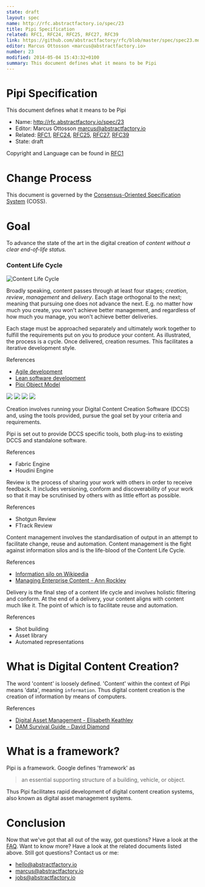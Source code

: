 ```yaml
---
state: draft
layout: spec
name: http://rfc.abstractfactory.io/spec/23
title: Pipi Specification
related: RFC1, RFC24, RFC25, RFC27, RFC39
link: https://github.com/abstractfactory/rfc/blob/master/spec/spec23.md
editor: Marcus Ottosson <marcus@abstractfactory.io>
number: 23
modified: 2014-05-04 15:43:32+0100
summary: This document defines what it means to be Pipi
---
```


# Pipi Specification

This document defines what it means to be Pipi

* Name: http://rfc.abstractfactory.io/spec/23
* Editor: Marcus Ottosson <marcus@abstractfactory.io>
* Related: [RFC1](http://rfc.abstractfactory.io/spec/1), [RFC24](http://rfc.abstractfactory.io/spec/24), [RFC25](http://rfc.abstractfactory.io/spec/25), [RFC27](http://rfc.abstractfactory.io/spec/27), [RFC39](http://rfc.abstractfactory.io/spec/39)
* State: draft

Copyright and Language can be found in [RFC1](http://rfc.abstractfactory.io/spec/1)

# Change Process

This document is governed by the [Consensus-Oriented Specification System](http://www.digistan.org/spec:1/COSS) (COSS).

# Goal

To advance the state of the art in the digital creation of *content without a clear end-of-life status.*

### Content Life Cycle
![](https://dl.dropbox.com/s/y0gzwyhww5xl1hc/cycle_small.png "Content Life Cycle")

Broadly speaking, content passes through at least four stages; *creation*, *review*, *management* and *delivery*. Each stage orthogonal to the next; meaning that pursuing one does not advance the next. E.g. no matter how much you create, you won't achieve better management, and regardless of how much you manage, you won't achieve better deliveries.

Each stage must be approached separately and ultimately work together to fulfill the requirements put on you to produce your content. As illustrated, the process is a cycle. Once delivered, creation resumes. This facilitates a iterative development style.

References

* [Agile development](http://en.wikipedia.org/wiki/Agile_software_development)
* [Lean software development](http://en.wikipedia.org/wiki/Lean_software_development)
* [Pipi Object Model][]

![][create] ![][review] ![][manage] ![][deliver]

Creation involves running your Digital Content Creation Software (DCCS) and, using the tools provided, pursue the goal set by your criteria and requirements.

Pipi is set out to provide DCCS specific tools, both plug-ins to existing DCCS and standalone software.

References

* Fabric Engine
* Houdini Engine

Review is the process of sharing your work with others in order to receive feedback. It includes versioning, conform and discoverability of your work so that it may be scrutinised by others with as little effort as possible.

References

* Shotgun Review
* FTrack Review

Content management involves the standardisation of output in an attempt to facilitate change, reuse and automation. Content management is the fight against information silos and is the life-blood of the Content Life Cycle.

References

* [Information silo on Wikipedia](http://en.wikipedia.org/wiki/Information_silo)
* [Managing Enterprise Content - Ann Rockley][]

Delivery is the final step of a content life cycle and involves holistic filtering and conform. At the end of a delivery, your content aligns with content much like it. The point of which is to facilitate reuse and automation.

References

* Shot building
* Asset library
* Automated representations

# What is Digital Content Creation?

The word 'content' is loosely defined. 'Content' within the context of Pipi means 'data', meaning `information`. Thus digital content creation is the creation of information by means of computers.

References

* [Digital Asset Management - Elisabeth Keathley][]
* [DAM Survival Guide - David Diamond][]

# What is a framework?

Pipi is a framework. Google defines 'framework' as 

> an essential supporting structure of a building, vehicle, or object.

Thus Pipi facilitates rapid development of digital content creation systems, also known as digital asset management systems.

# Conclusion

Now that we've got that all out of the way, got questions? Have a look at the [FAQ][]. Want to know more? Have a look at the related documents listed above. Still got questions? Contact us or me:

* <hello@abstractfactory.io>
* <marcus@abstractfactory.io>
* <jobs@abstractfactory.io>

[deliver]: https://dl.dropbox.com/s/drp352hk7hkoe1z/deliver_small.png
[manage]: https://dl.dropbox.com/s/5d4ujps4fgteptq/manage_small.png
[review]: https://dl.dropbox.com/s/3kq2b1np6vrj13j/review_small.png
[create]: https://dl.dropbox.com/s/1buwumlf7ytaiep/create_small.png
[Pipi Object Model]: http://www.abstractfactory.io/blog/pipi-object-model-pt-1
[Managing Enterprise Content - Ann Rockley]: http://amzn.to/1iecGhU
[Digital Asset Management - Elisabeth Keathley]: http://amzn.to/1nnVTei
[DAM Survival Guide - David Diamond]: http://amzn.to/1l05t4x
[Configurable Content]: http://rfc.abstractfactory.io/spec/31/
[Metadata]: http://rfc.abstractfactory.io/spec/24
[Requirements]: http://rfc.abstractfactory.io/spec/25
[Architecture]: http://rfc.abstractfactory.io/spec/27
[FAQ]: http://rfc.abstractfactory.io/spec/28